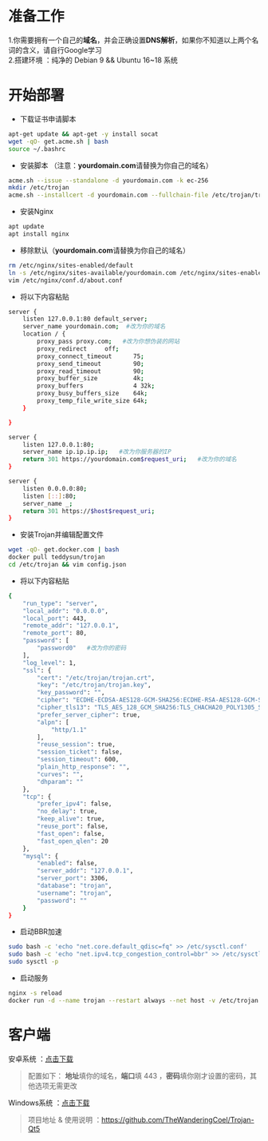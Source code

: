 # 准备工作
1.你需要拥有一个自己的**域名**，并会正确设置**DNS解析**，如果你不知道以上两个名词的含义，请自行Google学习     
2.搭建环境 ：纯净的 Debian 9 && Ubuntu 16~18 系统

# 开始部署
- 下载证书申请脚本
```bash
apt-get update && apt-get -y install socat         
wget -qO- get.acme.sh | bash       
source ~/.bashrc
```
- 安装脚本 （注意：**yourdomain.com**请替换为你自己的域名）
```bash
acme.sh --issue --standalone -d yourdomain.com -k ec-256
mkdir /etc/trojan
acme.sh --installcert -d yourdomain.com --fullchain-file /etc/trojan/trojan.crt --key-file /etc/trojan/trojan.key --ecc
```
- 安装Nginx
```bash
apt update
apt install nginx
```
- 移除默认（**yourdomain.com**请替换为你自己的域名）
```bash
rm /etc/nginx/sites-enabled/default
ln -s /etc/nginx/sites-available/yourdomain.com /etc/nginx/sites-enabled/
vim /etc/nginx/conf.d/about.conf
```
- 将以下内容粘贴 
```bash
server {
    listen 127.0.0.1:80 default_server;
    server_name yourdomain.com;  #改为你的域名
    location / {
        proxy_pass proxy.com;   #改为你想伪装的网站
        proxy_redirect     off;
        proxy_connect_timeout      75; 
        proxy_send_timeout         90; 
        proxy_read_timeout         90; 
        proxy_buffer_size          4k; 
        proxy_buffers              4 32k; 
        proxy_busy_buffers_size    64k; 
        proxy_temp_file_write_size 64k; 
    }

}

server {
    listen 127.0.0.1:80;
    server_name ip.ip.ip.ip;   #改为你服务器的IP
    return 301 https://yourdomain.com$request_uri;   #改为你的域名
}

server {
    listen 0.0.0.0:80;
    listen [::]:80;
    server_name _;
    return 301 https://$host$request_uri;
}
```
- 安装Trojan并编辑配置文件
```bash
wget -qO- get.docker.com | bash
docker pull teddysun/trojan
cd /etc/trojan && vim config.json
```
- 将以下内容粘贴
```bash
{
    "run_type": "server",
    "local_addr": "0.0.0.0",
    "local_port": 443,
    "remote_addr": "127.0.0.1",
    "remote_port": 80,
    "password": [
        "password0"   #改为你的密码
    ],
    "log_level": 1,
    "ssl": {
        "cert": "/etc/trojan/trojan.crt",
        "key": "/etc/trojan/trojan.key",
        "key_password": "",
        "cipher": "ECDHE-ECDSA-AES128-GCM-SHA256:ECDHE-RSA-AES128-GCM-SHA256:ECDHE-ECDSA-AES256-GCM-SHA384:ECDHE-RSA-AES256-GCM-SHA384:ECDHE-ECDSA-CHACHA20-POLY1305:ECDHE-RSA-CHACHA20-POLY1305:DHE-RSA-AES128-GCM-SHA256:DHE-RSA-AES256-GCM-SHA384",
        "cipher_tls13": "TLS_AES_128_GCM_SHA256:TLS_CHACHA20_POLY1305_SHA256:TLS_AES_256_GCM_SHA384",
        "prefer_server_cipher": true,
        "alpn": [
            "http/1.1"
        ],
        "reuse_session": true,
        "session_ticket": false,
        "session_timeout": 600,
        "plain_http_response": "",
        "curves": "",
        "dhparam": ""
    },
    "tcp": {
        "prefer_ipv4": false,
        "no_delay": true,
        "keep_alive": true,
        "reuse_port": false,
        "fast_open": false,
        "fast_open_qlen": 20
    },
    "mysql": {
        "enabled": false,
        "server_addr": "127.0.0.1",
        "server_port": 3306,
        "database": "trojan",
        "username": "trojan",
        "password": ""
    }
}
```
- 启动BBR加速
```bash
sudo bash -c 'echo "net.core.default_qdisc=fq" >> /etc/sysctl.conf'
sudo bash -c 'echo "net.ipv4.tcp_congestion_control=bbr" >> /etc/sysctl.conf'
sudo sysctl -p
```
- 启动服务
```bash
nginx -s reload
docker run -d --name trojan --restart always --net host -v /etc/trojan:/etc/trojan teddysun/trojan
```

# 客户端
安卓系统 ：[点击下载](https://github.com/trojan-gfw/igniter/releases)          
> 配置如下： **地址**填你的域名，**端口**填 443 ，**密码**填你刚才设置的密码，其他选项无需更改        

Windows系统 ：[点击下载](https://github.com/Trojan-Qt5/Trojan-Qt5/releases)   
> 项目地址 & 使用说明 ：https://github.com/TheWanderingCoel/Trojan-Qt5
